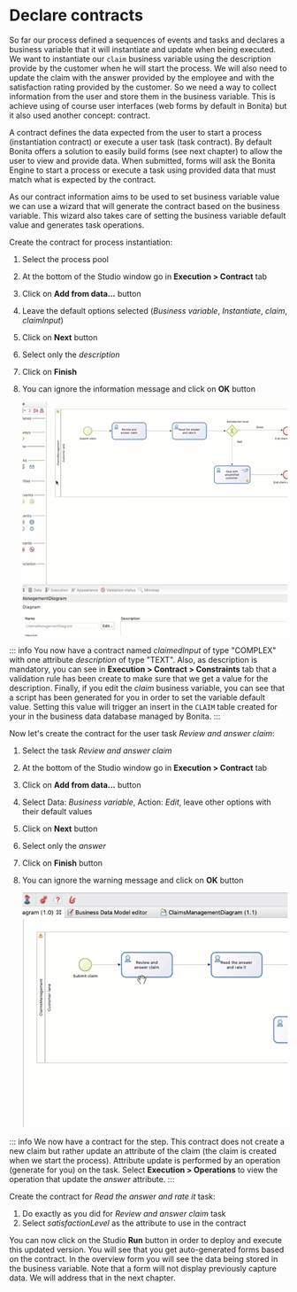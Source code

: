 # Declare contracts

So far our process defined a sequences of events and tasks and declares a business variable that it will instantiate and update when being executed. We want to instantiate our `claim` business variable using the description provide by the customer when he will start the process. We will also need to update the claim with the answer provided by the employee and with the satisfaction rating provided by the customer. So we need a way to collect information from the user and store them in the business variable. This is achieve using of course user interfaces (web forms by default in Bonita) but it also used another concept: contract.

A contract defines the data expected from the user to start a process (instantiation contract) or execute a user task (task contract). By default Bonita offers a solution to easily build forms (see next chapter) to allow the user to view and provide data. When submitted, forms will ask the Bonita Engine to start a process or execute a task using provided data that must match what is expected by the contract.

As our contract information aims to be used to set business variable value we can use a wizard that will generate the contract based on the business variable. This wizard also takes care of setting the business variable default value and generates task operations.

Create the contract for process instantiation:
1. Select the process pool
1. At the bottom of the Studio window go in **Execution > Contract** tab
1. Click on **Add from data...** button
1. Leave the default options selected (_Business variable_, _Instantiate_, _claim_, _claimInput_)
1. Click on **Next** button
1. Select only the _description_
1. Click on **Finish**
1. You can ignore the information message and click on **OK** button

   ![Declare process instantiation contract](images/getting-started-tutorial/declare-contracts/declare-process-instantiation-contract.gif)

::: info
You now have a contract named _claimedInput_ of type "COMPLEX" with one attribute _description_ of type "TEXT". Also, as description is mandatory, you can see in **Execution > Contract > Constraints** tab that a validation rule has been create to make sure that we get a value for the description. Finally, if you edit the _claim_ business variable, you can see that a script has been generated for you in order to set the variable default value. Setting this value will trigger an insert in the `CLAIM` table created for your in the business data database managed by Bonita.
:::

Now let's create the contract for the user task _Review and answer claim_:
1. Select the task _Review and answer claim_
1. At the bottom of the Studio window go in **Execution > Contract** tab
1. Click on **Add from data...** button
1. Select Data: _Business variable_, Action: _Edit_, leave other options with their default values
1. Click on **Next** button
1. Select only the _answer_
1. Click on **Finish** button
1. You can ignore the warning message and click on **OK** button

   ![Declare user task contract](images/getting-started-tutorial/declare-contracts/declare-user-task-contract.gif)

::: info
We now have a contract for the step. This contract does not create a new claim but rather update an attribute of the claim (the claim is created when we start the process). Attribute update is performed by an operation (generate for you) on the task. Select **Execution > Operations** to view the operation that update the _answer_ attribute.
:::

Create the contract for _Read the answer and rate it_ task:
1. Do exactly as you did for _Review and answer claim_ task 
1. Select _satisfactionLevel_ as the attribute to use in the contract

You can now click on the Studio **Run** button in order to deploy and execute this updated version. You will see that you get auto-generated forms based on the contract. In the overview form you will see the data being stored in the business variable. Note that a form will not display previously capture data. We will address that in the next chapter.
